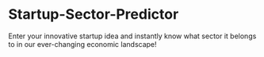 # Startup-Sector-Predictor
Enter your innovative startup idea and instantly know what sector it belongs to in our ever-changing economic landscape!
